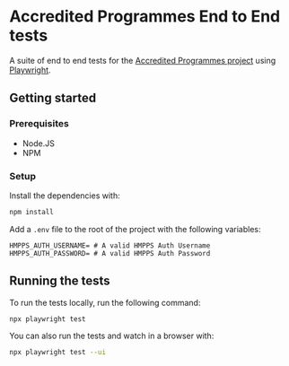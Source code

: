 # Accredited Programmes End to End tests

A suite of end to end tests for the [Accredited Programmes project](https://github.com/ministryofjustice/hmpps-accredited-programmes-ui) using [Playwright](https://playwright.dev/).

## Getting started

### Prerequisites

- Node.JS
- NPM

### Setup

Install the dependencies with:

```bash
npm install
```

Add a `.env` file to the root of the project with the following variables:

```text
HMPPS_AUTH_USERNAME= # A valid HMPPS Auth Username
HMPPS_AUTH_PASSWORD= # A valid HMPPS Auth Password
```

## Running the tests

To run the tests locally, run the following command:

```bash
npx playwright test
```

You can also run the tests and watch in a browser with:

```bash
npx playwright test --ui
```
